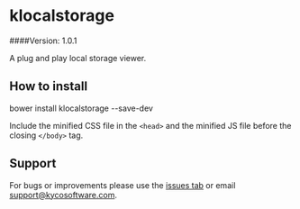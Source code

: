 klocalstorage
=============
####Version: 1.0.1

A plug and play local storage viewer.

How to install
--------------

  bower install klocalstorage --save-dev

Include the minified CSS file in the `<head>` and the minified JS file before the closing `</body>` tag.

  <link rel="stylesheet" href="klocalstorage.min.css">
  <script src="klocalstorage.min.js"></script>

Support
-------

For bugs or improvements please use the [issues tab](https://github.com/kyco/klocalstorage/issues)
or email [support@kycosoftware.com](mailto:support@kycosoftware.com).
